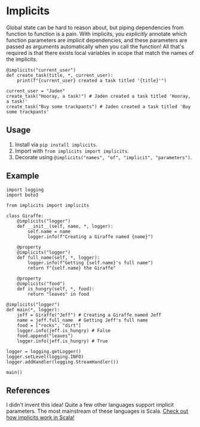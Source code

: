 # Implicits
Global state can be hard to reason about, but piping dependencies from function to function is a pain. With implicits, you _explicitly_ annotate which function parameters are _implicit_ dependencies, and these parameters are passed as arguments automatically when you call the function! All that's required is that there exists local variables in scope that match the names of the implicits.
```python3
@implicits("current_user")
def create_task(title, *, current_user):
    print(f"{current_user} created a task titled '{title}'")
    
current_user = "Jaden"
create_task("Hooray, a task!") # Jaden created a task titled 'Hooray, a task!'
create_task("Buy some trackpants") # Jaden created a task titled 'Buy some trackpants'
```

## Usage
1) Install via `pip install implicits`.
2) Import with `from implicits import implicits`.
3) Decorate using `@implicits("names", "of", "implicit", "parameters")`.

## Example
```python3
import logging
import boto3

from implicits import implicits

class Giraffe:
    @implicits("logger")
    def __init__(self, name, *, logger):
        self.name = name
        logger.info(f"Creating a Giraffe named {name}")
    
    @property
    @implicits("logger")
    def full_name(self, *, logger):
        logger.info(f"Getting {self.name}'s full name")
        return f"{self.name} the Giraffe"
    
    @property
    @implicits("food")
    def is_hungry(self, *, food):
        return "leaves" in food

@implicits("logger")
def main(*, logger):
    jeff = Giraffe("Jeff") # Creating a Giraffe named Jeff
    name = jeff.full_name  # Getting Jeff's full name
    food = ["rocks", "dirt"]
    logger.info(jeff.is_hungry) # False
    food.append("leaves")
    logger.info(jeff.is_hungry) # True
    
logger = logging.getLogger()
logger.setLevel(logging.INFO)
logger.addHandler(logging.StreamHandler())

main()
```

## References

I didn't invent this idea! Quite a few other languages support implicit parameters. The most mainstream of these languages is Scala. [Check out how implicits work in Scala!](https://docs.scala-lang.org/tour/implicit-parameters.html)

